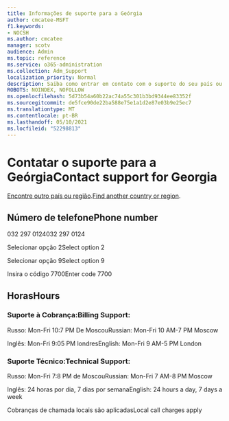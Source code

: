 ```yaml
---
title: Informações de suporte para a Geórgia
author: cmcatee-MSFT
f1.keywords:
- NOCSH
ms.author: cmcatee
manager: scotv
audience: Admin
ms.topic: reference
ms.service: o365-administration
ms.collection: Adm_Support
localization_priority: Normal
description: Saiba como entrar em contato com o suporte do seu país ou região.
ROBOTS: NOINDEX, NOFOLLOW
ms.openlocfilehash: 5d73b54a60b22ac74a55c301b3bd9344ee83352f
ms.sourcegitcommit: de5fce90de22ba588e75e1a1d2e87e03b9e25ec7
ms.translationtype: MT
ms.contentlocale: pt-BR
ms.lasthandoff: 05/10/2021
ms.locfileid: "52298813"
---
```

# <a name="contact-support-for-georgia"></a><span data-ttu-id="d4086-103">Contatar o suporte para a Geórgia</span><span class="sxs-lookup"><span data-stu-id="d4086-103">Contact support for Georgia</span></span>

<span data-ttu-id="d4086-104">[Encontre outro país ou região](../../business-video/get-help-support.md).</span><span class="sxs-lookup"><span data-stu-id="d4086-104">[Find another country or region](../../business-video/get-help-support.md).</span></span>

## <a name="phone-number"></a><span data-ttu-id="d4086-105">Número de telefone</span><span class="sxs-lookup"><span data-stu-id="d4086-105">Phone number</span></span>
<span data-ttu-id="d4086-106">032 297 0124</span><span class="sxs-lookup"><span data-stu-id="d4086-106">032 297 0124</span></span>

<span data-ttu-id="d4086-107">Selecionar opção 2</span><span class="sxs-lookup"><span data-stu-id="d4086-107">Select option 2</span></span>

<span data-ttu-id="d4086-108">Selecionar opção 9</span><span class="sxs-lookup"><span data-stu-id="d4086-108">Select option 9</span></span>

<span data-ttu-id="d4086-109">Insira o código 7700</span><span class="sxs-lookup"><span data-stu-id="d4086-109">Enter code 7700</span></span>

## <a name="hours"></a><span data-ttu-id="d4086-110">Horas</span><span class="sxs-lookup"><span data-stu-id="d4086-110">Hours</span></span>
### <a name="billing-support"></a><span data-ttu-id="d4086-111">Suporte à Cobrança:</span><span class="sxs-lookup"><span data-stu-id="d4086-111">Billing Support:</span></span>

<span data-ttu-id="d4086-112">Russo: Mon-Fri 10:7 PM De Moscou</span><span class="sxs-lookup"><span data-stu-id="d4086-112">Russian: Mon-Fri 10 AM-7 PM Moscow</span></span>

<span data-ttu-id="d4086-113">Inglês: Mon-Fri 9:05 PM londres</span><span class="sxs-lookup"><span data-stu-id="d4086-113">English: Mon-Fri 9 AM-5 PM London</span></span>

### <a name="technical-support"></a><span data-ttu-id="d4086-114">Suporte Técnico:</span><span class="sxs-lookup"><span data-stu-id="d4086-114">Technical Support:</span></span>

<span data-ttu-id="d4086-115">Russo: Mon-Fri 7:8 PM de Moscou</span><span class="sxs-lookup"><span data-stu-id="d4086-115">Russian: Mon-Fri 7 AM-8 PM Moscow</span></span>

<span data-ttu-id="d4086-116">Inglês: 24 horas por dia, 7 dias por semana</span><span class="sxs-lookup"><span data-stu-id="d4086-116">English: 24 hours a day, 7 days a week</span></span>

<span data-ttu-id="d4086-117">Cobranças de chamada locais são aplicadas</span><span class="sxs-lookup"><span data-stu-id="d4086-117">Local call charges apply</span></span>

